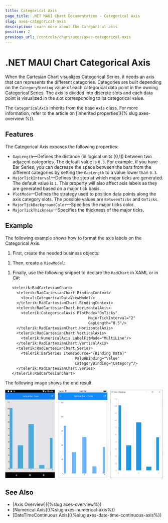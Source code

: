 ```yaml
---
title: Categorical Axis
page_title: .NET MAUI Chart Documentation - Categorical Axis
slug: axes-categorical-axis
description: Learn more about the Categorical axis 
position: 2
previous_url: /controls/chart/axes/axes-categorical-axis
---
```


# .NET MAUI Chart Categorical Axis

When the Cartesian Chart visualizes Categorical Series, it needs an axis that can represents the different categories. Categories are built depending on the `CategoryBinding` value of each categorical data point in the owning Categorical Series. The axis is divided into discrete slots and each data point is visualized in the slot corresponding to its categorical value.

The `CategoricalAxis` inherits from the base `Axis` class. For more information, refer to the article on [inherited properties]({% slug axes-overview %}).

## Features

The Categorical Axis exposes the following properties:

- `GapLength`&mdash;Defines the distance (in logical units [0,1]) between two adjacent categories. The default value is `0.3`. For example, if you have Bar Series, you can decrease the space between the bars from the different categories by setting the `GapLength` to a value lower than `0.3`.
- `MajorTickInterval`&mdash;Defines the step at which major ticks are generated. The default value is `1`. This property will also affect axis labels as they are generated based on a major tick basis.
- `PlotMode`&mdash;Defines the strategy used to position data points along the axis category slots. The possible values are `BetweenTicks` and `OnTicks`.
- `MajorTickBackgroundColor`&mdash;Specifies the major ticks color.
- `MajorTickThickness`&mdash;Specifies the thickness of the major ticks.

## Example

The following example shows how to format the axis labels on the Categorical Axis.

1. First, create the needed business objects:

 <snippet id='categorical-data-model' />


1. Then, create a `ViewModel`:

 <snippet id='chart-series-categorical-data-view-model' />


1. Finally, use the following snippet to declare the `RadChart` in XAML or in C#:

 ```XAML
    <telerik:RadCartesianChart>
	  <telerik:RadCartesianChart.BindingContext>
	    <local:CategoricalDataViewModel/>
	  </telerik:RadCartesianChart.BindingContext>
	  <telerik:RadCartesianChart.HorizontalAxis>
	    <telerik:CategoricalAxis PlotMode="OnTicks"
								      MajorTickInterval="2"
									  GapLength="0.5"/>
	  </telerik:RadCartesianChart.HorizontalAxis>
	  <telerik:RadCartesianChart.VerticalAxis>
	    <telerik:NumericalAxis LabelFitMode="MultiLine"/>
	  </telerik:RadCartesianChart.VerticalAxis>
	  <telerik:RadCartesianChart.Series>
	    <telerik:BarSeries ItemsSource="{Binding Data}"
		                        ValueBinding="Value"
                                CategoryBinding="Category"/>
	  </telerik:RadCartesianChart.Series>
    </telerik:RadCartesianChart>
 ```


The following image shows the end result.

![CategoricalAxis](images/axes-categorical-axis-example.png)

## See Also

- [Axis Overview]({%slug axes-overview%})
- [Numerical Axis]({%slug axes-numerical-axis%})
- [DateTimeContinuous Axis]({%slug axes-date-time-continuous-axis%})
